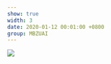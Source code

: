 ```yaml
---
show: true
width: 3
date: 2020-01-12 00:01:00 +0800
group: MBZUAI
---
```

<div>
<img src="{{ 'assets/images/photos/mbz/DSC04180.JPG' | relative_url }}" class="img-fluid rounded" >
</div>